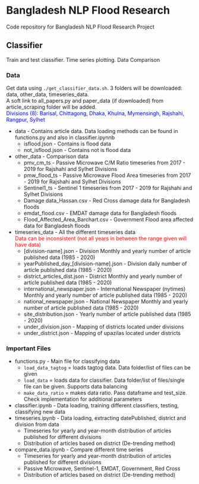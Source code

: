 # Bangladesh NLP Flood Research
Code repository for Bangladesh NLP Flood Research Project

## Classifier
Train and test classifier. Time series plotting. Data Comparison

### Data
Get data using `./get_classifier_data.sh`. 3 folders will be downloaded: data, other_data, timeseries_data.
<br/> A soft link to all_papers.py and paper_data (if downloaded) from article_scraping folder will be added.
<br/><span style="color:blue">Divisions (8): Barisal, Chittagong, Dhaka, Khulna, Mymensingh, Rajshahi, Rangpur, Sylhet</span>
* data - Contains article data. Data loading methods can be found in functions.py and also in classifier.ipynnb
    * isflood.json - Contains is flood data
    * not_isflood.json - Contains not is flood data
* other_data - Comparison data
    * pmv_cm_ts - Passive Microwave C/M Ratio timeseries from 2017 - 2019 for Rajshahi and Sylhet Divisions
    * pmw_flood_ts - Passive Microwave Flood Area timeseries from 2017 - 2019 for Rajshahi and Sylhet Divisions
    * Sentinel1_ts - Sentinel 1 timeseries from 2017 - 2019 for Rajshahi and Sylhet Divisions
    * Damage data_Hassan.csv - Red Cross damage data for Bangladesh floods 
    * emdat_flood.csv - EMDAT damage data for Bangladesh floods 
    * Flood_Affected_Area_Barchart.csv - Government Flood area affected data for Bangladesh floods
* timeseries_data - All the different timeseries data
<br/><span style="color:red">Data can be inconsistent (not all years in between the range given will have data)</span>
    * [division-name].json - Division Monthly and yearly number of article published data (1985 - 2020)
    * yearPublished_day_[division-name].json - Division daily number of article published data (1985 - 2020)
    * district_articles_dist.json - District Monthly and yearly number of article published data (1985 - 2020)
    * international_newspaper.json - International Newspaper (nytimes) Monthly and yearly number of article published data (1985 - 2020)
    * national_newspaper.json - National Newspaper Monthly and yearly number of article published data (1985 - 2020)
    * site_distribution.json - Yearly number of article published data (1985 - 2020)
    * under_division.json - Mapping of districts located under divisions
    * under_district.json - Mapping of upazilas located under districts

### Important Files
* functions.py - Main file for classifying data
    * `load_data_tagtog` = loads tagtog data. Data folder/list of files can be given
    * `load_data` = loads data for classifier. Data folder/list of files/single file can be given. Supports data balancing
    * `make_data_ratio` = makes data ratio. Pass dataframe and test_size. Check implementation for additional parameters
* classifier.ipynb - Data loading, training different classifiers, testing, classifying new data
* timeseries.ipynb - Data loading, extracting datePublished, district and division from data
    * Timeseries for yearly and year-month distribution of articles published for different divisions
    * Distribution of articles based on district (De-trending method)
* compare_data.ipynb - Compare different time series
    * Timeseries for yearly and year-month distribution of articles published for different divisions
    * Passive Microwave, Sentinel-1, EMDAT, Government, Red Cross
    * Distribution of articles based on district (De-trending method)
